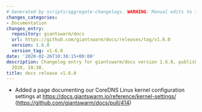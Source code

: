```yaml
---
# Generated by scripts/aggregate-changelogs. WARNING: Manual edits to this files will be overwritten.
changes_categories:
- Documentation
changes_entry:
  repository: giantswarm/docs
  url: https://github.com/giantswarm/docs/releases/tag/v1.6.0
  version: 1.6.0
  version_tag: v1.6.0
date: '2020-02-26T10:38:15+00:00'
description: Changelog entry for giantswarm/docs version 1.6.0, published on 26 February
  2020, 10:38.
title: docs release v1.6.0
---
```


- Added a page documenting our CoreDNS Linux kernel configuration settings at https://docs.giantswarm.io/reference/kernel-settings/ (https://github.com/giantswarm/docs/pull/414)
